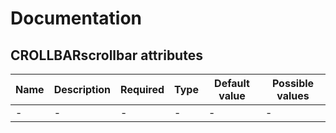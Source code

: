 # Documentation

## CROLLBARscrollbar attributes

| Name | Description | Required | Type | Default value | Possible values |
| --- | --- | --- | --- | --- | --- |
| - | - | - | - | - | - |
